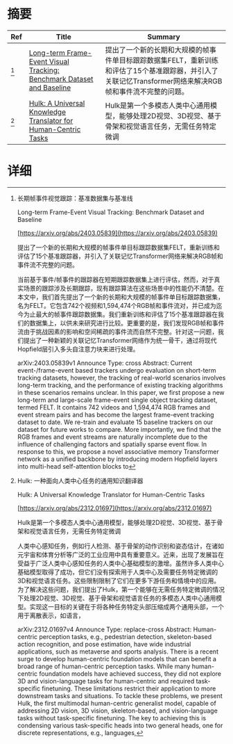 # 摘要

| Ref | Title | Summary |
| --- | --- | --- |
| [^1] | [Long-term Frame-Event Visual Tracking: Benchmark Dataset and Baseline](https://arxiv.org/abs/2403.05839) | 提出了一个新的长期和大规模的帧事件单目标跟踪数据集FELT，重新训练和评估了15个基准跟踪器，并引入了关联记忆Transformer网络来解决RGB帧和事件流不完整的问题。 |
| [^2] | [Hulk: A Universal Knowledge Translator for Human-Centric Tasks](https://arxiv.org/abs/2312.01697) | Hulk是第一个多模态人类中心通用模型，能够处理2D视觉、3D视觉、基于骨架和视觉语言任务，无需任务特定微调 |

# 详细

[^1]: 长期帧事件视觉跟踪：基准数据集与基准线

    Long-term Frame-Event Visual Tracking: Benchmark Dataset and Baseline

    [https://arxiv.org/abs/2403.05839](https://arxiv.org/abs/2403.05839)

    提出了一个新的长期和大规模的帧事件单目标跟踪数据集FELT，重新训练和评估了15个基准跟踪器，并引入了关联记忆Transformer网络来解决RGB帧和事件流不完整的问题。

    

    当前基于事件/帧事件的跟踪器在短期跟踪数据集上进行评估，然而，对于真实场景的跟踪涉及长期跟踪，现有跟踪算法在这些场景中的性能仍不清楚。在本文中，我们首先提出了一个新的长期和大规模的帧事件单目标跟踪数据集，名为FELT。它包含742个视频和1,594,474个RGB帧和事件流对，并已成为迄今为止最大的帧事件跟踪数据集。我们重新训练和评估了15个基准跟踪器在我们的数据集上，以供未来研究进行比较。更重要的是，我们发现RGB帧和事件流由于挑战因素的影响和空间稀疏的事件流而自然不完整。针对这一问题，我们提出了一种新颖的关联记忆Transformer网络作为统一骨干，通过将现代Hopfield层引入多头自注意力块来进行处理。

    arXiv:2403.05839v1 Announce Type: cross  Abstract: Current event-/frame-event based trackers undergo evaluation on short-term tracking datasets, however, the tracking of real-world scenarios involves long-term tracking, and the performance of existing tracking algorithms in these scenarios remains unclear. In this paper, we first propose a new long-term and large-scale frame-event single object tracking dataset, termed FELT. It contains 742 videos and 1,594,474 RGB frames and event stream pairs and has become the largest frame-event tracking dataset to date. We re-train and evaluate 15 baseline trackers on our dataset for future works to compare. More importantly, we find that the RGB frames and event streams are naturally incomplete due to the influence of challenging factors and spatially sparse event flow. In response to this, we propose a novel associative memory Transformer network as a unified backbone by introducing modern Hopfield layers into multi-head self-attention blocks to
    
[^2]: Hulk: 一种面向人类中心任务的通用知识翻译器

    Hulk: A Universal Knowledge Translator for Human-Centric Tasks

    [https://arxiv.org/abs/2312.01697](https://arxiv.org/abs/2312.01697)

    Hulk是第一个多模态人类中心通用模型，能够处理2D视觉、3D视觉、基于骨架和视觉语言任务，无需任务特定微调

    

    人类中心感知任务，例如行人检测、基于骨架的动作识别和姿态估计，在诸如元宇宙和体育分析等广泛的工业应用中具有重要意义。近来，出现了发展旨在受益于广泛人类中心感知任务的人类中心基础模型的激增。虽然许多人类中心基础模型取得了成功，但它们没有探索用于人类中心及需要任务特定微调的3D和视觉语言任务。这些限制限制了它们在更多下游任务和情境中的应用。为了解决这些问题，我们提出了Hulk，第一个能够在无需任务特定微调的情况下处理2D视觉、3D视觉、基于骨架和视觉语言任务的多模态人类中心通用模型。实现这一目标的关键在于将各种任务特定头部压缩成两个通用头部，一个用于离散表示，如语言，

    arXiv:2312.01697v4 Announce Type: replace-cross  Abstract: Human-centric perception tasks, e.g., pedestrian detection, skeleton-based action recognition, and pose estimation, have wide industrial applications, such as metaverse and sports analysis. There is a recent surge to develop human-centric foundation models that can benefit a broad range of human-centric perception tasks. While many human-centric foundation models have achieved success, they did not explore 3D and vision-language tasks for human-centric and required task-specific finetuning. These limitations restrict their application to more downstream tasks and situations. To tackle these problems, we present Hulk, the first multimodal human-centric generalist model, capable of addressing 2D vision, 3D vision, skeleton-based, and vision-language tasks without task-specific finetuning. The key to achieving this is condensing various task-specific heads into two general heads, one for discrete representations, e.g., languages, 
    

